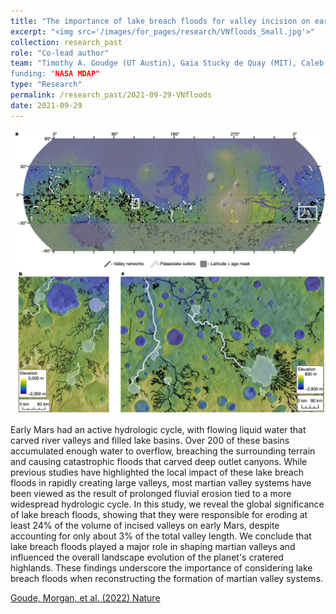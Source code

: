```yaml
---
title: "The importance of lake breach floods for valley incision on early Mars"
excerpt: "<img src='/images/for_pages/research/VNfloods_Small.jpg'>"
collection: research_past
role: "Co-lead author"
team: "Timothy A. Goudge (UT Austin), Gaia Stucky de Quay (MIT), Caleb Fassett (APL)
funding: "NASA MDAP"
type: "Research"
permalink: /research_past/2021-09-29-VNfloods
date: 2021-09-29
---
```


<img src='/images/for_pages/research/VNfloods.JPG'>

Early Mars had an active hydrologic cycle, with flowing liquid water that carved river valleys and filled lake basins. Over 200 of these basins accumulated enough water to overflow, breaching the surrounding terrain and causing catastrophic floods that carved deep outlet canyons. While previous studies have highlighted the local impact of these lake breach floods in rapidly creating large valleys, most martian valley systems have been viewed as the result of prolonged fluvial erosion tied to a more widespread hydrologic cycle. In this study, we reveal the global significance of lake breach floods, showing that they were responsible for eroding at least 24% of the volume of incised valleys on early Mars, despite accounting for only about 3% of the total valley length. We conclude that lake breach floods played a major role in shaping martian valleys and influenced the overall landscape evolution of the planet's cratered highlands. These findings underscore the importance of considering lake breach floods when reconstructing the formation of martian valley systems.

[Goude, Morgan, et al. (2022) Nature](https://doi.org/10.1038/s41586-021-03860-1)